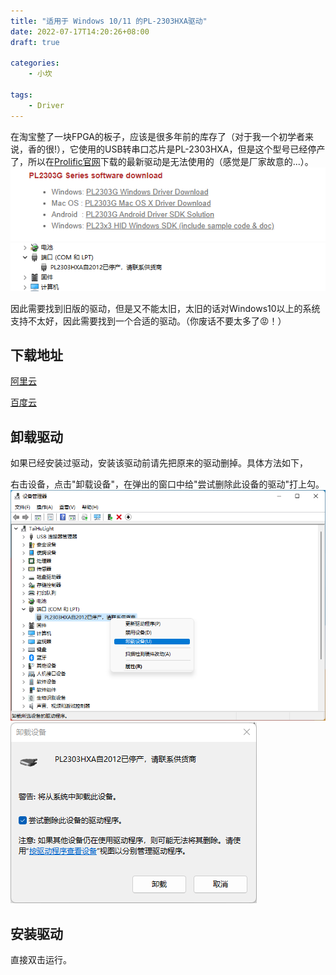 ```yaml
---
title: "适用于 Windows 10/11 的PL-2303HXA驱动"
date: 2022-07-17T14:20:26+08:00
draft: true

categories:
    - 小坎

tags:
    - Driver
---
```


在淘宝整了一块FPGA的板子，应该是很多年前的库存了（对于我一个初学者来说，香的很!），它使用的USB转串口芯片是PL-2303HXA，但是这个型号已经停产了，所以在[Prolific官网](https://www.prolific.com.tw/US/ShowProduct.aspx?pcid=41&showlevel=0017-0037-0041)下载的最新驱动是无法使用的（感觉是厂家故意的...）。
![驱动](pic/PL2303G.png)
![停产](pic/discontinued.png)

因此需要找到旧版的驱动，但是又不能太旧，太旧的话对Windows10以上的系统支持不太好，因此需要找到一个合适的驱动。（你废话不要太多了😡！）

## 下载地址

[阿里云](https://www.aliyundrive.com/s/biGJbmC8TTR)

[百度云](https://pan.baidu.com/s/1P5yYXq0QW7O_bsdhL9Ljiw?pwd=gec0)

## 卸载驱动

如果已经安装过驱动，安装该驱动前请先把原来的驱动删掉。具体方法如下，

右击设备，点击"卸载设备"，在弹出的窗口中给"尝试删除此设备的驱动"打上勾。
![卸载设备](pic/remove.png)
![卸载驱动](pic/uninstall.png)

## 安装驱动

直接双击运行。

